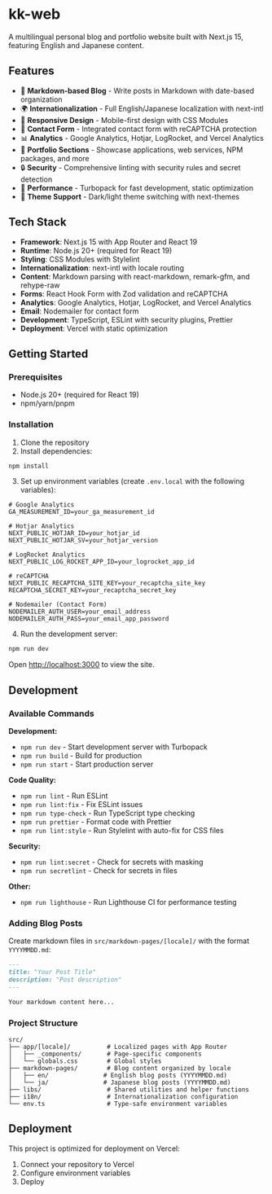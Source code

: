 # kk-web

A multilingual personal blog and portfolio website built with Next.js 15, featuring English and Japanese content.

## Features

- 📝 **Markdown-based Blog** - Write posts in Markdown with date-based organization
- 🌍 **Internationalization** - Full English/Japanese localization with next-intl
- 📱 **Responsive Design** - Mobile-first design with CSS Modules
- 📧 **Contact Form** - Integrated contact form with reCAPTCHA protection
- 📊 **Analytics** - Google Analytics, Hotjar, LogRocket, and Vercel Analytics
- 🎨 **Portfolio Sections** - Showcase applications, web services, NPM packages, and more
- 🔒 **Security** - Comprehensive linting with security rules and secret detection
- 🎯 **Performance** - Turbopack for fast development, static optimization
- 🌙 **Theme Support** - Dark/light theme switching with next-themes

## Tech Stack

- **Framework**: Next.js 15 with App Router and React 19
- **Runtime**: Node.js 20+ (required for React 19)
- **Styling**: CSS Modules with Stylelint
- **Internationalization**: next-intl with locale routing
- **Content**: Markdown parsing with react-markdown, remark-gfm, and rehype-raw
- **Forms**: React Hook Form with Zod validation and reCAPTCHA
- **Analytics**: Google Analytics, Hotjar, LogRocket, and Vercel Analytics
- **Email**: Nodemailer for contact form
- **Development**: TypeScript, ESLint with security plugins, Prettier
- **Deployment**: Vercel with static optimization

## Getting Started

### Prerequisites

- Node.js 20+ (required for React 19)
- npm/yarn/pnpm

### Installation

1. Clone the repository
2. Install dependencies:

```bash
npm install
```

3. Set up environment variables (create `.env.local` with the following variables):

```env
# Google Analytics
GA_MEASUREMENT_ID=your_ga_measurement_id

# Hotjar Analytics
NEXT_PUBLIC_HOTJAR_ID=your_hotjar_id
NEXT_PUBLIC_HOTJAR_SV=your_hotjar_version

# LogRocket Analytics
NEXT_PUBLIC_LOG_ROCKET_APP_ID=your_logrocket_app_id

# reCAPTCHA
NEXT_PUBLIC_RECAPTCHA_SITE_KEY=your_recaptcha_site_key
RECAPTCHA_SECRET_KEY=your_recaptcha_secret_key

# Nodemailer (Contact Form)
NODEMAILER_AUTH_USER=your_email_address
NODEMAILER_AUTH_PASS=your_email_app_password
```

4. Run the development server:

```bash
npm run dev
```

Open [http://localhost:3000](http://localhost:3000) to view the site.

## Development

### Available Commands

**Development:**

- `npm run dev` - Start development server with Turbopack
- `npm run build` - Build for production
- `npm run start` - Start production server

**Code Quality:**

- `npm run lint` - Run ESLint
- `npm run lint:fix` - Fix ESLint issues
- `npm run type-check` - Run TypeScript type checking
- `npm run prettier` - Format code with Prettier
- `npm run lint:style` - Run Stylelint with auto-fix for CSS files

**Security:**

- `npm run lint:secret` - Check for secrets with masking
- `npm run secretlint` - Check for secrets in files

**Other:**

- `npm run lighthouse` - Run Lighthouse CI for performance testing

### Adding Blog Posts

Create markdown files in `src/markdown-pages/[locale]/` with the format `YYYYMMDD.md`:

```markdown
---
title: "Your Post Title"
description: "Post description"
---

Your markdown content here...
```

### Project Structure

```
src/
├── app/[locale]/          # Localized pages with App Router
│   ├── _components/       # Page-specific components
│   └── globals.css        # Global styles
├── markdown-pages/        # Blog content organized by locale
│   ├── en/               # English blog posts (YYYYMMDD.md)
│   └── ja/               # Japanese blog posts (YYYYMMDD.md)
├── libs/                  # Shared utilities and helper functions
├── i18n/                  # Internationalization configuration
└── env.ts                 # Type-safe environment variables
```

## Deployment

This project is optimized for deployment on Vercel:

1. Connect your repository to Vercel
2. Configure environment variables
3. Deploy
